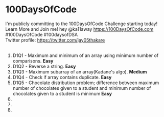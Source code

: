 # 100DaysOfCode
I'm publicly committing to the 100DaysOfCode Challenge starting today! Learn More and Join me! hey @ka11away https://100DaysOfCode.com #100DaysOfCode #100daysofDSA <br>
Twitter profile: https://twitter.com/jay05thakare <br><br>

<ol>
  <li>D1Q1 - Maximum and minimum of an array using minimum number of comparisons. <strong> Easy</strong></li>
  <li>D1Q2 - Reverse a string. <strong> Easy</strong></li>
  <li>D1Q3 - Maximum subarray of an array(Kadane's algo). <strong> Medium</strong></li>
  <li>D1Q4 - Check if array contains duplicate. <strong> Easy</strong></li>
  <li>D1Q5 - Chocolate distribution problem; difference between maximum number of chocolates given to a student and minimum number of chocolates given to a student is minimum<strong> Easy</strong></li>
  <li></li>
  <li></li>
  <li></li>
</ol>